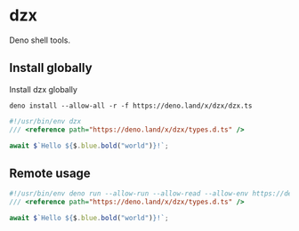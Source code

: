 # dzx

Deno shell tools.

## Install globally

Install dzx globally

```
deno install --allow-all -r -f https://deno.land/x/dzx/dzx.ts
```

```typescript
#!/usr/bin/env dzx
/// <reference path="https://deno.land/x/dzx/types.d.ts" />

await $`Hello ${$.blue.bold("world")}!`;
```

## Remote usage

```typescript
#!/usr/bin/env deno run --allow-run --allow-read --allow-env https://deno.land/x/dzx/dzx.ts
/// <reference path="https://deno.land/x/dzx/types.d.ts" />

await $`Hello ${$.blue.bold("world")}!`;
```
